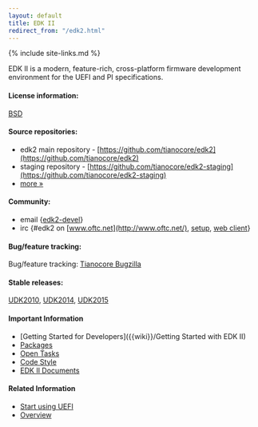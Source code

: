 ```yaml
---
layout: default
title: EDK II
redirect_from: "/edk2.html"
---
```

{% include site-links.md %}

EDK II is a modern, feature-rich, cross-platform firmware development
environment for the UEFI and PI specifications.

#### License information:  
[BSD](http://www.opensource.org/licenses/bsd-license.php)


#### Source repositories:  
* edk2 main repository - [https://github.com/tianocore/edk2](https://github.com/tianocore/edk2)  
* staging repository - [https://github.com/tianocore/edk2-staging](https://github.com/tianocore/edk2-staging)  
* [more » ](source.html)  

#### Community:    
* email {[edk2-devel]({{wiki}}/Edk2-devel)}
* irc {\#edk2 on [www.oftc.net](http://www.oftc.net/), [setup](http://www.oftc.net/NickServ/CertFP/), [web client](http://webchat.oftc.net/?channels=edk2)}

#### Bug/feature tracking:  
Bug/feature tracking: [Tianocore Bugzilla](https://bugzilla.tianocore.org/)

#### Stable releases: 
[UDK2010]({{wiki}}/UDK2010), [UDK2014]({{wiki}}/UDK2014), [UDK2015]({{wiki}}/UDK2015)

#### Important Information

* [Getting Started for Developers]({{wiki}}/Getting Started with EDK II)
* [Packages]({{wiki}}/EDKII-Packages)
* [Open Tasks]({{wiki}}/Tasks)
* [Code Style]({{wiki}}/Code-Style)
* [EDK II Documents]({{baseurl}}/docs/EDK_II_Documents.html)

#### Related Information

* [Start using UEFI]({{wiki}}/Start-using-UEFI)
* [Overview]({{wiki}}/EDK-II-Overview)
